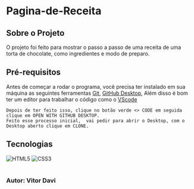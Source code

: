 # Pagina-de-Receita
## Sobre o Projeto
O projeto foi feito para mostrar o passo a passo de uma receita de uma torta de chocolate, como ingredientes e modo de preparo.

## Pré-requisitos
Antes de começar a rodar o programa, você precisa ter instalado em sua máquina as seguintes ferramentas <a href="https://git-scm.com/downloads">Git</a>, <a href="https://desktop.github.com/">GitHub Desktop</a>, Além disso é bom ter um editor para trabalhar o código como o <a href="https://code.visualstudio.com/download">VScode</a> 

```
Depois de ter feito isso, clique no botão verde <> CODE em seguida clique em OPEN WITH GITHUB DESKTOP.
Feito esse processo inicial,  vai pedir para abrir o Desktop, com o Desktop aberto clique em CLONE.

```

## Tecnologias
<div>
    <img alt="HTML5" src="https://img.shields.io/badge/HTML5-E34F26?style=for-the-badge&logo=html5&logoColor=white"/>
    <img alt="CSS3" src="https://img.shields.io/badge/CSS3-1572B6?style=for-the-badge&logo=css3&logoColor=white"/> 
</div>
<br/>

### Autor: Vitor Davi
